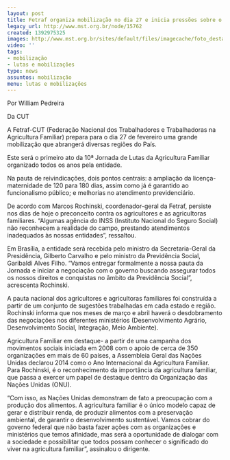 ```yaml
---
layout: post
title: Fetraf organiza mobilização no dia 27 e inicia pressões sobre o governo federal
legacy_url: http://www.mst.org.br/node/15762
created: 1392975325
images: http://www.mst.org.br/sites/default/files/imagecache/foto_destaque/fetraf.jpg
video: ''
tags:
- mobilização
- lutas e mobilizações
type: news
assuntos: mobilização
menu: lutas e mobilizações
---
```



Por William Pedreira

Da CUT


A Fetraf-CUT (Federação Nacional dos Trabalhadores e Trabalhadoras na Agricultura Familiar) prepara para o dia 27 de fevereiro uma grande mobilização que abrangerá diversas regiões do País.


Este será o primeiro ato da 10ª Jornada de Lutas da Agricultura Familiar organizado todos os anos pela entidade.


Na pauta de reivindicações, dois pontos centrais: a ampliação da licença-maternidade de 120 para 180 dias, assim como já é garantido ao funcionalismo público; e melhorias no atendimento previdenciário.


De acordo com Marcos Rochinski, coordenador-geral da Fetraf, persiste nos dias de hoje o preconceito contra os agricultores e as agricultoras familiares. “Algumas agência do INSS (Instituto Nacional do Seguro Social) não reconhecem a realidade do campo, prestando atendimentos inadequados às nossas entidades”, ressaltou.


Em Brasília, a entidade será recebida pelo ministro da Secretaria-Geral da Presidência, Gilberto Carvalho e pelo ministro da Previdência Social, Garibaldi Alves Filho. “Vamos entregar formalmente a nossa pauta da Jornada e iniciar a negociação com o governo buscando assegurar todos os nossos direitos e conquistas no âmbito da Previdência Social”, acrescenta Rochinski.


A pauta nacional dos agricultores e agricultoras familiares foi construída a partir de um conjunto de sugestões trabalhadas em cada estado e região. Rochinski informa que nos meses de março e abril haverá o desdobramento das negociações nos diferentes ministérios (Desenvolvimento Agrário, Desenvolvimento Social, Integração, Meio Ambiente).


Agricultura Familiar em destaque- a partir de uma campanha dos movimentos sociais iniciada em 2008 com o apoio de cerca de 350 organizações em mais de 60 países, a Assembleia Geral das Nações Unidas declarou 2014 como o Ano Internacional da Agricultura Familiar. Para Rochinski, é o reconhecimento da importância da agricultura familiar, que passa a exercer um papel de destaque dentro da Organização das Nações Unidas (ONU).


“Com isso, as Nações Unidas demonstram de fato a preocupação com a produção dos alimentos. A agricultura familiar é o único modelo capaz de gerar e distribuir renda, de produzir alimentos com a preservação ambiental, de garantir o desenvolvimento sustentável. Vamos cobrar do governo federal que não basta fazer ações com as organizações e ministérios que temos afinidade, mas será a oportunidade de dialogar com a sociedade e possibilitar que todos possam conhecer o significado do viver na agricultura familiar”, assinalou o dirigente.
 

